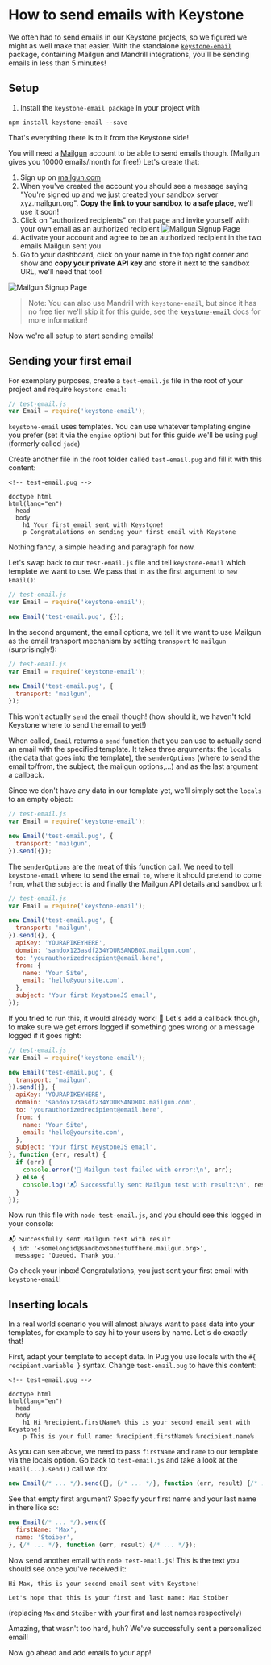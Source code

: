 # How to send emails with Keystone

We often had to send emails in our Keystone projects, so we figured we
might as well make that easier. With the standalone
[`keystone-email`](http://npm.im/keystone-email) package, containing Mailgun
and Mandrill integrations, you'll be sending emails in less than 5
minutes!

## Setup

1. Install the `keystone-email package` in your project with

```
npm install keystone-email --save
```

That's everything there is to it from the Keystone side!

You will need a [Mailgun](https://mailgun.com) account to be able to
send emails though. (Mailgun gives you 10000 emails/month for free!)
Let's create that:

1. Sign up on [mailgun.com](https://mailgun.com)
2. When you've created the account you should see a message saying
   "You're signed up and we just created your sandbox server
   xyz.mailgun.org". **Copy the link to your sandbox to a safe place**,
   we'll use it soon!
3. Click on "authorized recipients" on that page and invite yourself
   with your own email as an authorized recipient ![Mailgun Signup
   Page](assets/mailgun-go-to-auth-rep.png)
4. Activate your account and agree to be an authorized recipient in the
   two emails Mailgun sent you
5. Go to your dashboard, click on your name in the top right corner and
   show and **copy your private API key** and store it next to the
   sandbox URL, we'll need that too!

![Mailgun Signup Page](assets/mailgun-dashboard.png)

> Note: You can also use Mandrill with `keystone-email`, but since it
> has no free tier we'll skip it for this guide, see the
> [`keystone-email`](http://npm.im/keystone-email) docs for more
> information!

Now we're all setup to start sending emails!

## Sending your first email

For exemplary purposes, create a `test-email.js` file in the root of
your project and require `keystone-email`:

```javascript
// test-email.js
var Email = require('keystone-email');
```

`keystone-email` uses templates. You can use whatever templating engine
you prefer (set it via the `engine` option) but for this guide we'll be
using `pug`! (formerly called `jade`)

Create another file in the root folder called `test-email.pug` and fill
it with this content:

```jade
<!-- test-email.pug -->

doctype html
html(lang="en")
  head
  body
    h1 Your first email sent with Keystone!
    p Congratulations on sending your first email with Keystone
```

Nothing fancy, a simple heading and paragraph for now.

Let's swap back to our `test-email.js` file and tell `keystone-email`
which template we want to use. We pass that in as the first argument to
`new Email()`:

```javascript
// test-email.js
var Email = require('keystone-email');

new Email('test-email.pug', {});
```

In the second argument, the email options, we tell it we want to use
Mailgun as the email transport mechanism by setting `transport` to
`mailgun` (surprisingly!):

```javascript
// test-email.js
var Email = require('keystone-email');

new Email('test-email.pug', {
  transport: 'mailgun',
});
```

This won't actually `send` the email though! (how should it, we haven't
told Keystone where to send the email to yet!)

When called, `Email` returns a `send` function that you can use to
actually send an email with the specified template. It takes three
arguments: the `locals` (the data that goes into the template), the
`senderOptions` (where to send the email to/from, the subject, the
mailgun options,...) and as the last argument a callback.

Since we don't have any data in our template yet, we'll simply set the
`locals` to an empty object:

```javascript
// test-email.js
var Email = require('keystone-email');

new Email('test-email.pug', {
  transport: 'mailgun',
}).send({});
```

The `senderOptions` are the meat of this function call. We need to tell
`keystone-email` where to send the email `to`, where it should pretend
to come `from`, what the `subject` is and finally the Mailgun API
details and sandbox url:

```javascript
// test-email.js
var Email = require('keystone-email');

new Email('test-email.pug', {
  transport: 'mailgun',
}).send({}, {
  apiKey: 'YOURAPIKEYHERE',
  domain: 'sandox123asdf234YOURSANDBOX.mailgun.com',
  to: 'yourauthorizedrecipient@email.here',
  from: {
    name: 'Your Site',
    email: 'hello@yoursite.com',
  },
  subject: 'Your first KeystoneJS email',
});
```

If you tried to run this, it would already work! 🎉 Let's add a callback
though, to make sure we get errors logged if something goes wrong or a
message logged if it goes right:

```javascript
// test-email.js
var Email = require('keystone-email');

new Email('test-email.pug', {
  transport: 'mailgun',
}).send({}, {
  apiKey: 'YOURAPIKEYHERE',
  domain: 'sandox123asdf234YOURSANDBOX.mailgun.com',
  to: 'yourauthorizedrecipient@email.here',
  from: {
    name: 'Your Site',
    email: 'hello@yoursite.com',
  },
  subject: 'Your first KeystoneJS email',
}, function (err, result) {
  if (err) {
    console.error('🤕 Mailgun test failed with error:\n', err);
  } else {
    console.log('📬 Successfully sent Mailgun test with result:\n', result);
  }
});
```

Now run this file with `node test-email.js`, and you should see this
logged in your console:

```
📬 Successfully sent Mailgun test with result
 { id: '<somelongid@sandboxsomestuffhere.mailgun.org>',
  message: 'Queued. Thank you.'
```

Go check your inbox! Congratulations, you just sent your first email
with `keystone-email`!

## Inserting locals

In a real world scenario you will almost always want to pass data into
your templates, for example to say hi to your users by name. Let's do
exactly that!

First, adapt your template to accept data. In Pug you use locals
with the `#{ recipient.variable }` syntax. Change `test-email.pug` to have this
content:

```jade
<!-- test-email.pug -->

doctype html
html(lang="en")
  head
  body
    h1 Hi %recipient.firstName% this is your second email sent with Keystone!
    p This is your full name: %recipient.firstName% %recipient.name%
```

As you can see above, we need to pass `firstName` and `name` to our
template via the locals option. Go back to `test-email.js` and take a
look at the `Email(...).send()` call we do:

```javascript
new Email(/* ... */).send({}, {/* ... */}, function (err, result) {/* ... */});
```

See that empty first argument? Specify your first name and your last
name in there like so:

```javascript
new Email(/* ... */).send({
  firstName: 'Max',
  name: 'Stoiber',
}, {/* ... */}, function (err, result) {/* ... */});
```

Now send another email with `node test-email.js`! This is the text you
should see once you've received it:

```
Hi Max, this is your second email sent with Keystone!

Let's hope that this is your first and last name: Max Stoiber
```

(replacing `Max` and `Stoiber` with your first and last names
respectively)

Amazing, that wasn't too hard, huh? We've successfully sent a
personalized email!

Now go ahead and add emails to your app!
